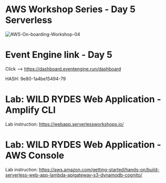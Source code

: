 # AWS Workshop Series - Day 5 Serverless
![AWS-On-boarding-Workshop-04](https://user-images.githubusercontent.com/58282807/194499457-dbec2ad5-8ec0-43cb-bd89-b2d3bacbdaa9.png)


# Event Engine link - Day 5
Click --> https://dashboard.eventengine.run/dashboard

HASH: 9e80-1a4be15494-79

# Lab: WILD RYDES Web Application - Amplify CLI

Lab instruction: https://webapp.serverlessworkshops.io/

# Lab: WILD RYDES Web Application - AWS Console

Lab instruction: https://aws.amazon.com/getting-started/hands-on/build-serverless-web-app-lambda-apigateway-s3-dynamodb-cognito/
